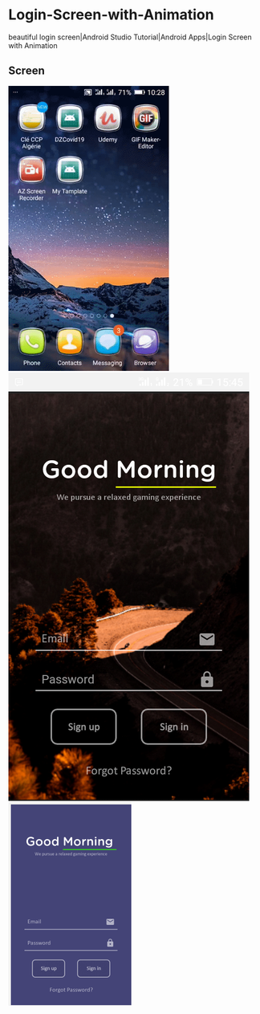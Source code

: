 # Login-Screen-with-Animation
beautiful login screen|Android Studio Tutorial|Android Apps|Login Screen with Animation

## Screen

![Demo](demo/demo.gif) <br>
![Screen1](demo/screenshot1.png)
![Screen2](demo/screenshot2.png)
